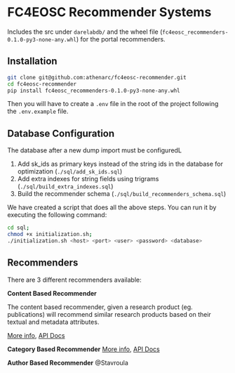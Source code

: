 # FC4EOSC Recommender Systems

Includes the src under `darelabdb/` and the wheel file (`fc4eosc_recommenders-0.1.0-py3-none-any.whl`) for the portal recommenders.

## Installation

```bash
git clone git@github.com:athenarc/fc4eosc-recommender.git
cd fc4eosc-recommender
pip install fc4eosc_recommenders-0.1.0-py3-none-any.whl
```

Then you will have to create a `.env` file in the root of the project following the `.env.example` file.

## Database Configuration

The database after a new dump import must be configuredL

1. Add sk_ids as primary keys instead of the string ids in the database for optimization (`./sql/add_sk_ids.sql`)
2. Add extra indexes for string fields using trigrams (`./sql/build_extra_indexes.sql`)
3. Build the recommender schema (`./sql/build_recommenders_schema.sql`)

We have created a script that does all the above steps. You can run it by executing the following command:

```bash
cd sql;
chmod +x initialization.sh;
./initialization.sh <host> <port> <user> <password> <database>
```

## Recommenders

There are 3 different recommenders available:

**Content Based Recommender**

The content based recommender, given a research product (eg. publications) will recommend similar research products based on their textual and metadata attributes.

[More info](docs/similarity_based_recommender.md), [API Docs](https://darelab.athenarc.gr/api/faircore/item-to-item-recommender/docs)

**Category Based Recommender**
[More info](docs/category_based_recommender.md), [API Docs](https://darelab.athenarc.gr/api/faircore/category-based-recommender/docs)

**Author Based Recommender**
@Stavroula
